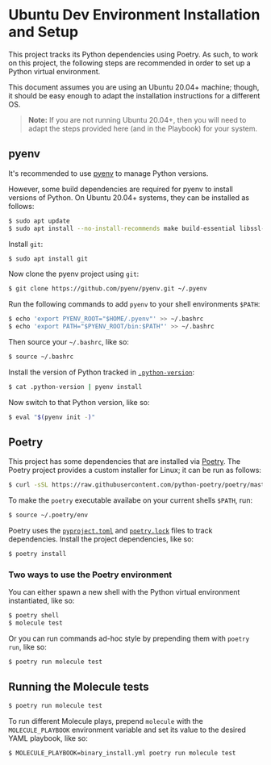 # Ubuntu Dev Environment Installation and Setup

This project tracks its Python dependencies using Poetry. As such, to work on this project, the
following steps are recommended in order to set up a Python virtual environment.

This document assumes you are using an Ubuntu 20.04+ machine; though, it should be easy
enough to adapt the installation instructions for a different OS.

> **Note:** If you are not running Ubuntu 20.04+, then you will need to adapt the steps
> provided here (and in the Playbook) for your system.

## pyenv

It's recommended to use [pyenv](https://github.com/pyenv/pyenv) to manage Python versions.

However, some build dependencies are required for pyenv to install versions of Python. On
Ubuntu 20.04+ systems, they can be installed as follows:

```bash
$ sudo apt update
$ sudo apt install --no-install-recommends make build-essential libssl-dev zlib1g-dev libbz2-dev libreadline-dev libsqlite3-dev wget curl llvm libncurses5-dev xz-utils tk-dev libxml2-dev libxmlsec1-dev libffi-dev liblzma-dev
```

Install `git`:

```bash
$ sudo apt install git
```

Now clone the pyenv project using `git`:

```bash
$ git clone https://github.com/pyenv/pyenv.git ~/.pyenv
```

Run the following commands to add `pyenv` to your shell environments `$PATH`:

```bash
$ echo 'export PYENV_ROOT="$HOME/.pyenv"' >> ~/.bashrc
$ echo 'export PATH="$PYENV_ROOT/bin:$PATH"' >> ~/.bashrc
```

Then source your `~/.bashrc`, like so:

```bash
$ source ~/.bashrc
```

Install the version of Python tracked in [`.python-version`](../.python-version):

```bash
$ cat .python-version | pyenv install
```

Now switch to that Python version, like so:

```bash
$ eval "$(pyenv init -)"
```

## Poetry

This project has some dependencies that are installed via [Poetry](https://python-poetry.org/).
The Poetry project provides a custom installer for Linux; it can be run as follows:

```bash
$ curl -sSL https://raw.githubusercontent.com/python-poetry/poetry/master/get-poetry.py | python -
```

To make the `poetry` executable availabe on your current shells `$PATH`, run:

```bash
$ source ~/.poetry/env
```

Poetry uses the [`pyproject.toml`](../pyproject.toml) and [`poetry.lock`](../poetry.lock)
files to track dependencies. Install the project dependencies, like so:

```bash
$ poetry install
```

### Two ways to use the Poetry environment

You can either spawn a new shell with the Python virtual environment instantiated, like so:

```bash
$ poetry shell
$ molecule test
```

Or you can run commands ad-hoc style by prepending them with `poetry run`, like so:

```bash
$ poetry run molecule test
```

## Running the Molecule tests

```bash
$ poetry run molecule test
```

To run different Molecule plays, prepend `molecule` with the `MOLECULE_PLAYBOOK` environment
variable and set its value to the desired YAML playbook, like so:

```bash
$ MOLECULE_PLAYBOOK=binary_install.yml poetry run molecule test
```
